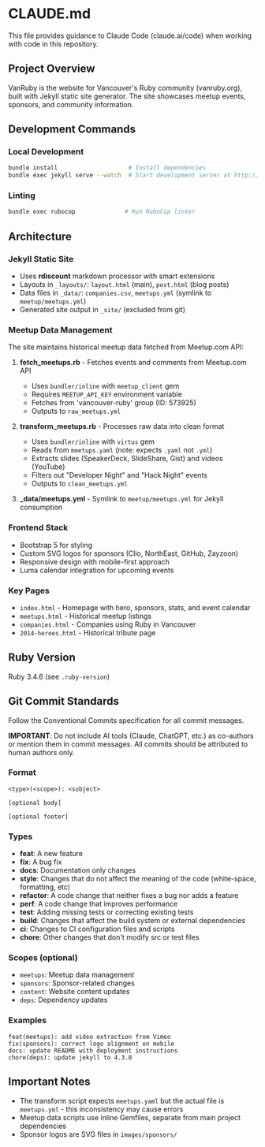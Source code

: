 # CLAUDE.md

This file provides guidance to Claude Code (claude.ai/code) when working with code in this repository.

## Project Overview

VanRuby is the website for Vancouver's Ruby community (vanruby.org), built with Jekyll static site generator. The site showcases meetup events, sponsors, and community information.

## Development Commands

### Local Development
```bash
bundle install                    # Install dependencies
bundle exec jekyll serve --watch  # Start development server at http://localhost:4000
```

### Linting
```bash
bundle exec rubocop              # Run RuboCop linter
```

## Architecture

### Jekyll Static Site
- Uses **rdiscount** markdown processor with smart extensions
- Layouts in `_layouts/`: `layout.html` (main), `post.html` (blog posts)
- Data files in `_data/`: `companies.csv`, `meetups.yml` (symlink to `meetup/meetups.yml`)
- Generated site output in `_site/` (excluded from git)

### Meetup Data Management
The site maintains historical meetup data fetched from Meetup.com API:

1. **fetch_meetups.rb** - Fetches events and comments from Meetup.com API
   - Uses `bundler/inline` with `meetup_client` gem
   - Requires `MEETUP_API_KEY` environment variable
   - Fetches from 'vancouver-ruby' group (ID: 573925)
   - Outputs to `raw_meetups.yml`

2. **transform_meetups.rb** - Processes raw data into clean format
   - Uses `bundler/inline` with `virtus` gem
   - Reads from `meetups.yaml` (note: expects `.yaml` not `.yml`)
   - Extracts slides (SpeakerDeck, SlideShare, Gist) and videos (YouTube)
   - Filters out "Developer Night" and "Hack Night" events
   - Outputs to `clean_meetups.yml`

3. **_data/meetups.yml** - Symlink to `meetup/meetups.yml` for Jekyll consumption

### Frontend Stack
- Bootstrap 5 for styling
- Custom SVG logos for sponsors (Clio, NorthEast, GitHub, Zayzoon)
- Responsive design with mobile-first approach
- Luma calendar integration for upcoming events

### Key Pages
- `index.html` - Homepage with hero, sponsors, stats, and event calendar
- `meetups.html` - Historical meetup listings
- `companies.html` - Companies using Ruby in Vancouver
- `2014-heroes.html` - Historical tribute page

## Ruby Version
Ruby 3.4.6 (see `.ruby-version`)

## Git Commit Standards

Follow the Conventional Commits specification for all commit messages.

**IMPORTANT**: Do not include AI tools (Claude, ChatGPT, etc.) as co-authors or mention them in commit messages. All commits should be attributed to human authors only.

### Format
```
<type>(<scope>): <subject>

[optional body]

[optional footer]
```

### Types
- **feat**: A new feature
- **fix**: A bug fix
- **docs**: Documentation only changes
- **style**: Changes that do not affect the meaning of the code (white-space, formatting, etc)
- **refactor**: A code change that neither fixes a bug nor adds a feature
- **perf**: A code change that improves performance
- **test**: Adding missing tests or correcting existing tests
- **build**: Changes that affect the build system or external dependencies
- **ci**: Changes to CI configuration files and scripts
- **chore**: Other changes that don't modify src or test files

### Scopes (optional)
- `meetups`: Meetup data management
- `sponsors`: Sponsor-related changes
- `content`: Website content updates
- `deps`: Dependency updates

### Examples
```
feat(meetups): add video extraction from Vimeo
fix(sponsors): correct logo alignment on mobile
docs: update README with deployment instructions
chore(deps): update jekyll to 4.3.0
```

## Important Notes
- The transform script expects `meetups.yaml` but the actual file is `meetups.yml` - this inconsistency may cause errors
- Meetup data scripts use inline Gemfiles, separate from main project dependencies
- Sponsor logos are SVG files in `images/sponsors/`

